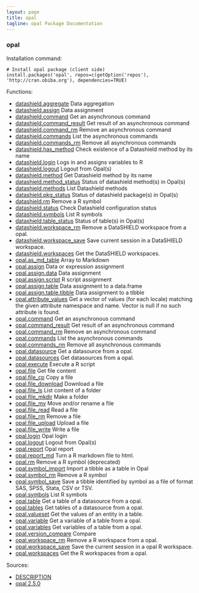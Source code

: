 ```yaml
---
layout: page
title: opal
tagline: opal Package Documentation
---
```



### opal

Installation command:

	# Install opal package (client side)
	install.packages('opal', repos=c(getOption('repos'), 'http://cran.obiba.org'), dependencies=TRUE)

Functions:


* [datashield.aggregate](datashield.aggregate.html) Data aggregation
* [datashield.assign](datashield.assign.html) Data assignment
* [datashield.command](datashield.command.html) Get an asynchronous command
* [datashield.command_result](datashield.command_result.html) Get result of an asynchronous command
* [datashield.command_rm](datashield.command_rm.html) Remove an asynchronous command
* [datashield.commands](datashield.commands.html) List the asynchronous commands
* [datashield.commands_rm](datashield.commands_rm.html) Remove all asynchronous commands
* [datashield.has_method](datashield.has_method.html) Check existence of a Datashield method by its name
* [datashield.login](datashield.login.html) Logs in and assigns variables to R
* [datashield.logout](datashield.logout.html) Logout from Opal(s)
* [datashield.method](datashield.method.html) Get Datashield method by its name
* [datashield.method_status](datashield.method_status.html) Status of datashield method(s) in Opal(s)
* [datashield.methods](datashield.methods.html) List Datashield methods
* [datashield.pkg_status](datashield.pkg_status.html) Status of datashield package(s) in Opal(s)
* [datashield.rm](datashield.rm.html) Remove a R symbol
* [datashield.status](datashield.status.html) Check Datashield configuration status
* [datashield.symbols](datashield.symbols.html) List R symbols
* [datashield.table_status](datashield.table_status.html) Status of table(s) in Opal(s)
* [datashield.workspace_rm](datashield.workspace_rm.html) Remove a DataSHIELD workspace from a opal.
* [datashield.workspace_save](datashield.workspace_save.html) Save current session in a DataSHIELD workspace.
* [datashield.workspaces](datashield.workspaces.html) Get the DataSHIELD workspaces.
* [opal.as_md_table](opal.as_md_table.html) Array to Markdown
* [opal.assign](opal.assign.html) Data or expression assignment
* [opal.assign.data](opal.assign.data.html) Data assignment
* [opal.assign.script](opal.assign.script.html) R script assignment
* [opal.assign.table](opal.assign.table.html) Data assignment to a data.frame
* [opal.assign.table.tibble](opal.assign.table.tibble.html) Data assignment to a tibble
* [opal.attribute_values](opal.attribute_values.html) Get a vector of values (for each locale) matching the given attribute namespace and name. Vector is null if no such attribute is found.
* [opal.command](opal.command.html) Get an asynchronous command
* [opal.command_result](opal.command_result.html) Get result of an asynchronous command
* [opal.command_rm](opal.command_rm.html) Remove an asynchronous command
* [opal.commands](opal.commands.html) List the asynchronous commands
* [opal.commands_rm](opal.commands_rm.html) Remove all asynchronous commands
* [opal.datasource](opal.datasource.html) Get a datasource from a opal.
* [opal.datasources](opal.datasources.html) Get datasources from a opal.
* [opal.execute](opal.execute.html) Execute a R script
* [opal.file](opal.file.html) Get file content
* [opal.file_cp](opal.file_cp.html) Copy a file
* [opal.file_download](opal.file_download.html) Download a file
* [opal.file_ls](opal.file_ls.html) List content of a folder
* [opal.file_mkdir](opal.file_mkdir.html) Make a folder
* [opal.file_mv](opal.file_mv.html) Move and/or rename a file
* [opal.file_read](opal.file_read.html) Read a file
* [opal.file_rm](opal.file_rm.html) Remove a file
* [opal.file_upload](opal.file_upload.html) Upload a file
* [opal.file_write](opal.file_write.html) Write a file
* [opal.login](opal.login.html) Opal login
* [opal.logout](opal.logout.html) Logout from Opal(s)
* [opal.report](opal.report.html) Opal report
* [opal.report_md](opal.report_md.html) Turn a R markdown file to html.
* [opal.rm](opal.rm.html) Remove a R symbol (deprecated)
* [opal.symbol_import](opal.symbol_import.html) Import a tibble as a table in Opal
* [opal.symbol_rm](opal.symbol_rm.html) Remove a R symbol
* [opal.symbol_save](opal.symbol_save.html) Save a tibble identified by symbol as a file of format SAS, SPSS, Stata, CSV or TSV.
* [opal.symbols](opal.symbols.html) List R symbols
* [opal.table](opal.table.html) Get a table of a datasource from a opal.
* [opal.tables](opal.tables.html) Get tables of a datasource from a opal.
* [opal.valueset](opal.valueset.html) Get the values of an entity in a table.
* [opal.variable](opal.variable.html) Get a variable of a table from a opal.
* [opal.variables](opal.variables.html) Get variables of a table from a opal.
* [opal.version_compare](opal.version_compare.html) Compare
* [opal.workspace_rm](opal.workspace_rm.html) Remove a R workspace from a opal.
* [opal.workspace_save](opal.workspace_save.html) Save the current session in a opal R workspace.
* [opal.workspaces](opal.workspaces.html) Get the R workspaces from a opal.

Sources:

* [DESCRIPTION](https://raw.github.com/datashield/opal/2.5.0/DESCRIPTION)
* [opal 2.5.0](https://github.com/datashield/opal/tree/2.5.0)
